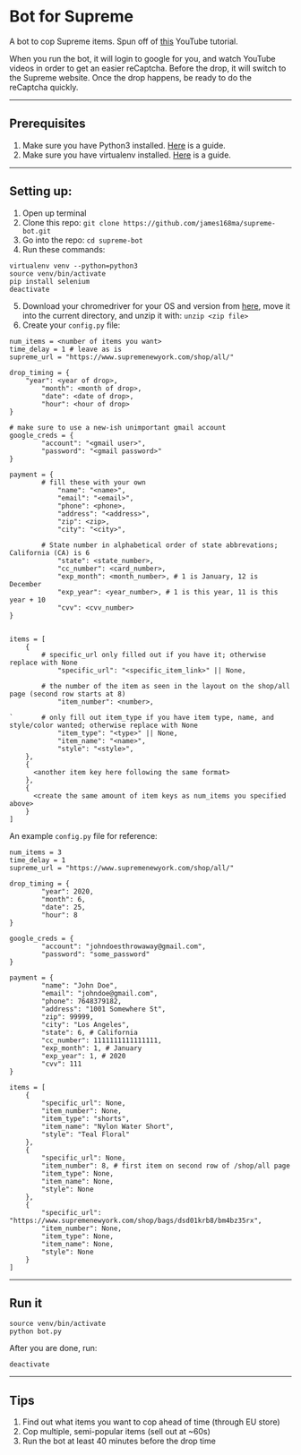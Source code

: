 # Bot for Supreme

A bot to cop Supreme items.
Spun off of [this](https://youtu.be/AGpKm0pdTMM) YouTube tutorial.

When you run the bot, it will login to google for you, and watch YouTube videos in order to get an easier reCaptcha.
Before the drop, it will switch to the Supreme website. Once the drop happens, be ready to do the reCaptcha quickly.

---
## Prerequisites
1. Make sure you have Python3 installed. [Here](https://realpython.com/installing-python/) is a guide.
2. Make sure you have virtualenv installed. [Here](https://virtualenv.pypa.io/en/stable/installation.html) is a guide.

---
## Setting up:

1. Open up terminal
2. Clone this repo: `git clone https://github.com/james168ma/supreme-bot.git`
3. Go into the repo: `cd supreme-bot`
4. Run these commands:
```
virtualenv venv --python=python3
source venv/bin/activate
pip install selenium
deactivate
```
5. Download your chromedriver for your OS and version from [here](http://chromedriver.chromium.org/downloads), move it into the current directory, and unzip it with: `unzip <zip file>`
6. Create your `config.py` file:

```
num_items = <number of items you want>
time_delay = 1 # leave as is
supreme_url = "https://www.supremenewyork.com/shop/all/"

drop_timing = {
	"year": <year of drop>,
        "month": <month of drop>,
        "date": <date of drop>,
        "hour": <hour of drop>
}

# make sure to use a new-ish unimportant gmail account
google_creds = {
        "account": "<gmail user>",
        "password": "<gmail password>"
}

payment = {
	    # fill these with your own
            "name": "<name>",
            "email": "<email>",
            "phone": <phone>,
            "address": "<address>",
            "zip": <zip>,
            "city": "<city>",
	
	    # State number in alphabetical order of state abbrevations; California (CA) is 6
            "state": <state_number>,
            "cc_number": <card_number>,
            "exp_month": <month_number>, # 1 is January, 12 is December
            "exp_year": <year_number>, # 1 is this year, 11 is this year + 10
            "cvv": <cvv_number>
}


items = [
	{
	    # specific_url only filled out if you have it; otherwise replace with None
            "specific_url": "<specific_item_link>" || None,

	    # the number of the item as seen in the layout on the shop/all page (second row starts at 8) 
            "item_number": <number>,

`	    # only fill out item_type if you have item type, name, and style/color wanted; otherwise replace with None
            "item_type": "<type>" || None,
            "item_name": "<name>",
            "style": "<style>",
	},
	{
	  <another item key here following the same format>
	},
	{
	  <create the same amount of item keys as num_items you specified above>
	}
]
```
An example `config.py` file for reference:
```
num_items = 3
time_delay = 1
supreme_url = "https://www.supremenewyork.com/shop/all/"

drop_timing = { 
        "year": 2020,
        "month": 6,
        "date": 25,
        "hour": 8
}

google_creds = {
        "account": "johndoesthrowaway@gmail.com",
        "password": "some_password"
}

payment = {
        "name": "John Doe",
        "email": "johndoe@gmail.com",
        "phone": 7648379182,
        "address": "1001 Somewhere St",
        "zip": 99999,
        "city": "Los Angeles",
        "state": 6, # California
        "cc_number": 1111111111111111,
        "exp_month": 1, # January
        "exp_year": 1, # 2020
        "cvv": 111
}

items = [
    {
        "specific_url": None,
        "item_number": None,
        "item_type": "shorts",
        "item_name": "Nylon Water Short",
        "style": "Teal Floral"
    },
    {
        "specific_url": None,
        "item_number": 8, # first item on second row of /shop/all page
        "item_type": None,
        "item_name": None,
        "style": None
    },
    {
        "specific_url": "https://www.supremenewyork.com/shop/bags/dsd01krb8/bm4bz35rx",
        "item_number": None,
        "item_type": None,
        "item_name": None,
        "style": None
    }
]
```

---
## Run it
```
source venv/bin/activate
python bot.py
```
After you are done, run:
```
deactivate
```

---
## Tips

1. Find out what items you want to cop ahead of time (through EU store)
2. Cop multiple, semi-popular items (sell out at ~60s)
3. Run the bot at least 40 minutes before the drop time
